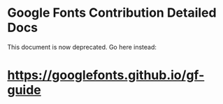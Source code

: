 # Google Fonts Contribution Detailed Docs

This document is now deprecated.
Go here instead:

# <https://googlefonts.github.io/gf-guide>
